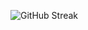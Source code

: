 ![GitHub Streak](https://streak-stats.demolab.com?user=hi-joy-nz&theme=dark&border_radius=5&mode=weekly&card_width=250&card_height=150&hide_longest_streak=true)
